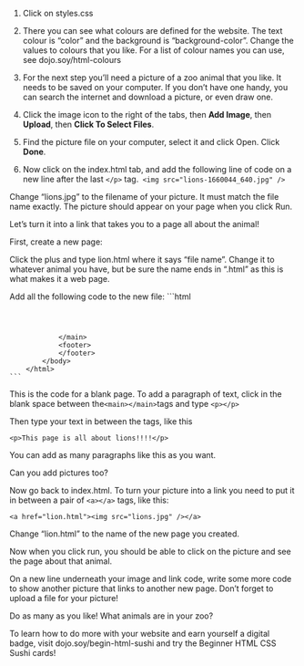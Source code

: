 1. Click on styles.css

2. There you can see what colours are defined for the website. The text colour is “color” and the background is “background-color”. Change the values to colours that you like. For a list of colour names you can use, see dojo.soy/html-colours

3. For the next step you’ll need a picture of a zoo animal that you like. It needs to be saved on your computer. If you don’t have one handy, you can search the internet and download a picture, or even draw one.

4. Click the image icon to the right of the tabs, then **Add Image**, then **Upload**, then **Click To Select Files**.

5. Find the picture file on your computer, select it and click Open. Click **Done**.

6. Now click on the index.html tab, and add the following line of code on a new line after the last `</p>` tag.` <img src="lions-1660044_640.jpg" />`

Change “lions.jpg” to the filename of your picture. It must match the file name exactly. The picture should appear on your page when you click Run.

Let’s turn it into a link that takes you to a page all about the animal!

First, create a new page:

Click the plus and type lion.html where it says “file name”. Change it to whatever animal you have, but be sure the name ends in “.html” as this is what makes it a web page.

Add all the following code to the new file:
    ```html
        <!DOCTYPE html>
        <html>
            <head>
                <title>Picture Click</title>
                <link type="text/css" rel="stylesheet" href="styles.css"/>
                <meta charset="utf-8"/>
            </head>
            <body>
                <header>
                </header>
                <main>
                
                </main>
                <footer>
                </footer>
            </body>
        </html>
    ```

This is the code for a blank page. To add a paragraph of text, click in the blank space between the` <main></main> `tags and type `<p></p>`

Then type your text in between the tags, like this

`<p>This page is all about lions!!!!</p>`

You can add as many paragraphs like this as you want.

Can you add pictures too?

Now go back to index.html. To turn your picture into a link you need to put it in between a pair of `<a></a>` tags, like this:

`<a href="lion.html"><img src="lions.jpg" /></a>`

Change “lion.html” to the name of the new page you created.

Now when you click run, you should be able to click on the picture and see the page about that animal.

On a new line underneath your image and link code, write some more code to show another picture that links to another new page. Don’t forget to upload a file for your picture!

Do as many as you like! What animals are in your zoo?

To learn how to do more with your website and earn yourself a digital badge, visit dojo.soy/begin-html-sushi and try the Beginner HTML CSS Sushi cards!

